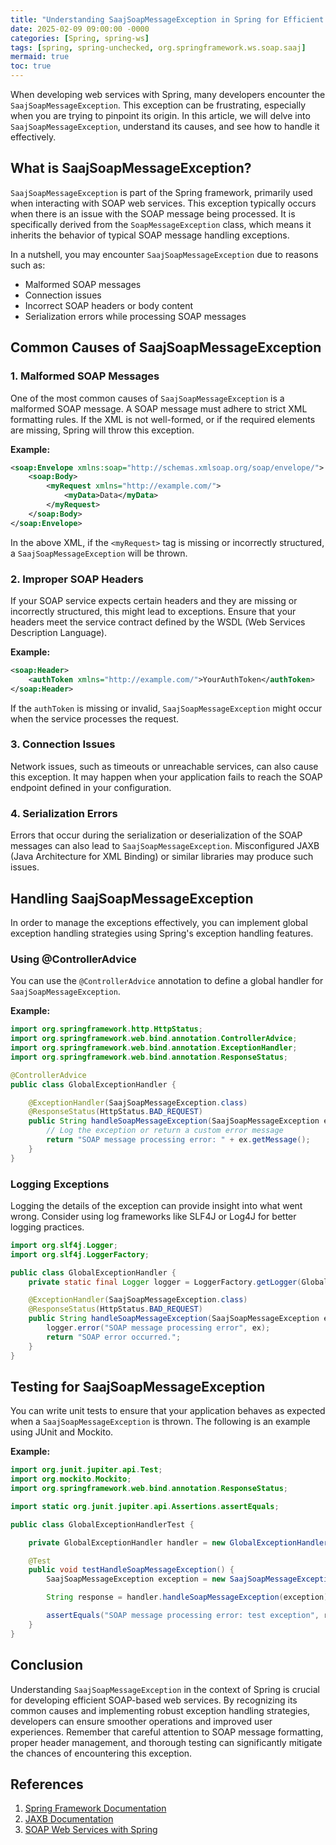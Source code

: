 ```yaml
---
title: "Understanding SaajSoapMessageException in Spring for Efficient Error Handling"
date: 2025-02-09 09:00:00 -0000
categories: [Spring, spring-ws]
tags: [spring, spring-unchecked, org.springframework.ws.soap.saaj]
mermaid: true
toc: true
---
```



When developing web services with Spring, many developers encounter the `SaajSoapMessageException`. This exception can be frustrating, especially when you are trying to pinpoint its origin. In this article, we will delve into `SaajSoapMessageException`, understand its causes, and see how to handle it effectively.

## What is SaajSoapMessageException?

`SaajSoapMessageException` is part of the Spring framework, primarily used when interacting with SOAP web services. This exception typically occurs when there is an issue with the SOAP message being processed. It is specifically derived from the `SoapMessageException` class, which means it inherits the behavior of typical SOAP message handling exceptions.

In a nutshell, you may encounter `SaajSoapMessageException` due to reasons such as:

- Malformed SOAP messages
- Connection issues
- Incorrect SOAP headers or body content
- Serialization errors while processing SOAP messages

## Common Causes of SaajSoapMessageException

### 1. Malformed SOAP Messages

One of the most common causes of `SaajSoapMessageException` is a malformed SOAP message. A SOAP message must adhere to strict XML formatting rules. If the XML is not well-formed, or if the required elements are missing, Spring will throw this exception.

**Example:**

```xml
<soap:Envelope xmlns:soap="http://schemas.xmlsoap.org/soap/envelope/">
    <soap:Body>
        <myRequest xmlns="http://example.com/">
            <myData>Data</myData>
        </myRequest>
    </soap:Body>
</soap:Envelope>
```

In the above XML, if the `<myRequest>` tag is missing or incorrectly structured, a `SaajSoapMessageException` will be thrown.

### 2. Improper SOAP Headers

If your SOAP service expects certain headers and they are missing or incorrectly structured, this might lead to exceptions. Ensure that your headers meet the service contract defined by the WSDL (Web Services Description Language).

**Example:**

```xml
<soap:Header>
    <authToken xmlns="http://example.com/">YourAuthToken</authToken>
</soap:Header>
```

If the `authToken` is missing or invalid, `SaajSoapMessageException` might occur when the service processes the request.

### 3. Connection Issues

Network issues, such as timeouts or unreachable services, can also cause this exception. It may happen when your application fails to reach the SOAP endpoint defined in your configuration.

### 4. Serialization Errors

Errors that occur during the serialization or deserialization of the SOAP messages can also lead to `SaajSoapMessageException`. Misconfigured JAXB (Java Architecture for XML Binding) or similar libraries may produce such issues.

## Handling SaajSoapMessageException

In order to manage the exceptions effectively, you can implement global exception handling strategies using Spring's exception handling features.

### Using @ControllerAdvice

You can use the `@ControllerAdvice` annotation to define a global handler for `SaajSoapMessageException`.

**Example:**

```java
import org.springframework.http.HttpStatus;
import org.springframework.web.bind.annotation.ControllerAdvice;
import org.springframework.web.bind.annotation.ExceptionHandler;
import org.springframework.web.bind.annotation.ResponseStatus;

@ControllerAdvice
public class GlobalExceptionHandler {

    @ExceptionHandler(SaajSoapMessageException.class)
    @ResponseStatus(HttpStatus.BAD_REQUEST)
    public String handleSoapMessageException(SaajSoapMessageException ex) {
        // Log the exception or return a custom error message
        return "SOAP message processing error: " + ex.getMessage();
    }
}
```

### Logging Exceptions

Logging the details of the exception can provide insight into what went wrong. Consider using log frameworks like SLF4J or Log4J for better logging practices.

```java
import org.slf4j.Logger;
import org.slf4j.LoggerFactory;

public class GlobalExceptionHandler {
    private static final Logger logger = LoggerFactory.getLogger(GlobalExceptionHandler.class);

    @ExceptionHandler(SaajSoapMessageException.class)
    @ResponseStatus(HttpStatus.BAD_REQUEST)
    public String handleSoapMessageException(SaajSoapMessageException ex) {
        logger.error("SOAP message processing error", ex);
        return "SOAP error occurred.";
    }
}
```

## Testing for SaajSoapMessageException

You can write unit tests to ensure that your application behaves as expected when a `SaajSoapMessageException` is thrown. The following is an example using JUnit and Mockito.

**Example:**

```java
import org.junit.jupiter.api.Test;
import org.mockito.Mockito;
import org.springframework.web.bind.annotation.ResponseStatus;

import static org.junit.jupiter.api.Assertions.assertEquals;

public class GlobalExceptionHandlerTest {

    private GlobalExceptionHandler handler = new GlobalExceptionHandler();

    @Test
    public void testHandleSoapMessageException() {
        SaajSoapMessageException exception = new SaajSoapMessageException("test exception");

        String response = handler.handleSoapMessageException(exception);

        assertEquals("SOAP message processing error: test exception", response);
    }
}
```

## Conclusion

Understanding `SaajSoapMessageException` in the context of Spring is crucial for developing efficient SOAP-based web services. By recognizing its common causes and implementing robust exception handling strategies, developers can ensure smoother operations and improved user experiences. Remember that careful attention to SOAP message formatting, proper header management, and thorough testing can significantly mitigate the chances of encountering this exception.

## References

1. [Spring Framework Documentation](https://docs.spring.io/spring-framework/docs/current/reference/html/web.html#ws)
2. [JAXB Documentation](https://javaee.github.io/jaxb-v2/doc/user-guide/)
3. [SOAP Web Services with Spring](https://www.baeldung.com/spring-web-services)